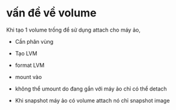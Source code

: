 # vấn đề về volume

Khi tạo 1 volume trống để sử dụng attach cho máy ảo,

- Cần phân vùng
- Tạo LVM
- format LVM
- mount vào 
- không thể umount do đang gắn với máy ảo chỉ có thể detach

- Khi snapshot máy ảo có volume attach nó chỉ snapshot image
